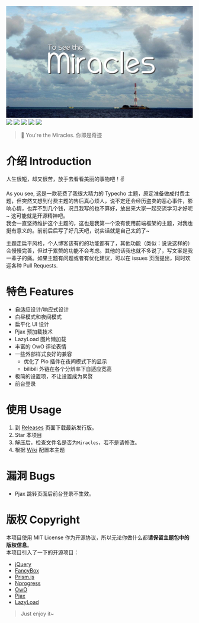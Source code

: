![](banner.jpg)
![](https://img.shields.io/badge/build-passing-brightgreen.svg)
![](https://img.shields.io/badge/made%20with-%E2%9D%A4-ff69b4.svg)
![](https://img.shields.io/badge/license-MIT-blue.svg)
![](https://img.shields.io/badge/for-Typecho-blueviolet.svg)
![](https://img.shields.io/badge/version-1.1.0-red.svg)
> 🙌 You're the Miracles. 你即是奇迹

# 介绍 Introduction
人生很短，却又很苦，放手去看看美丽的事物吧！✌️  

As you see, 这是一款花费了我很大精力的 Typecho 主题，原定准备做成付费主题，但突然又想到付费主题的售后真心烦人，说不定还会经历盗卖的恶心事件，影响心情，也弄不到几个钱，况且我写的也不算好，放出来大家一起交流学习才好呢~ 这可能就是开源精神吧。  
我会一直坚持维护这个主题的，这也是我第一个没有使用前端框架的主题，对我也挺有意义的。前前后后写了好几天吧，说实话就是自己太鸽了~

主题走扁平风格，个人博客该有的的功能都有了，其他功能（类似：说说这样的）会慢慢完善，但过于累赘的功能不会考虑。其他的话我也就不多说了，写文案是我一辈子的痛。如果主题有问题或者有优化建议，可以在 issues 页面提出，同时欢迎各种 Pull Requests.

# 特色 Features
- 自适应设计/响应式设计
- 白昼模式和夜间模式
- 扁平化 UI 设计
- Pjax 预加载技术
- LazyLoad 图片懒加载
- 丰富的 OwO 评论表情
- 一些外部样式良好的兼容
    - 优化了 Pio 插件在夜间模式下的显示
    - bilibili 外链在各个分辨率下自适应宽高
- 极简的设置项，不让设置成为累赘
- 前台登录

# 使用 Usage
1. 到 [Releases](https://github.com/BigCoke233/miracles/releases) 页面下载最新发行版。
2. Star 本项目
3. 解压后，检查文件名是否为`Miracles`，若不是请修改。
4. 根据 [Wiki](https://github.com/BigCoke233/miracles/wiki) 配置本主题

# 漏洞 Bugs
- Pjax 跳转页面后前台登录不生效。

# 版权 Copyright
本项目使用 MIT License 作为开源协议，所以无论你做什么都**请保留主题包中的版权信息**。  
本项目引入了一下的开源项目：
- [jQuery](https://github.com/jquery/jquery)
- [FancyBox](https://github.com/fancyapps/fancybox)
- [Prism.js](https://github.com/PrismJS/prism)
- [Nprogress](https://github.com/rstacruz/nprogress)
- [OwO](https://github.com/DIYgod/OwO)
- [Pjax](https://github.com/defunkt/jquery-pjax)
- [LazyLoad](https://github.com/tuupola/lazyload)

> Just enjoy it~
